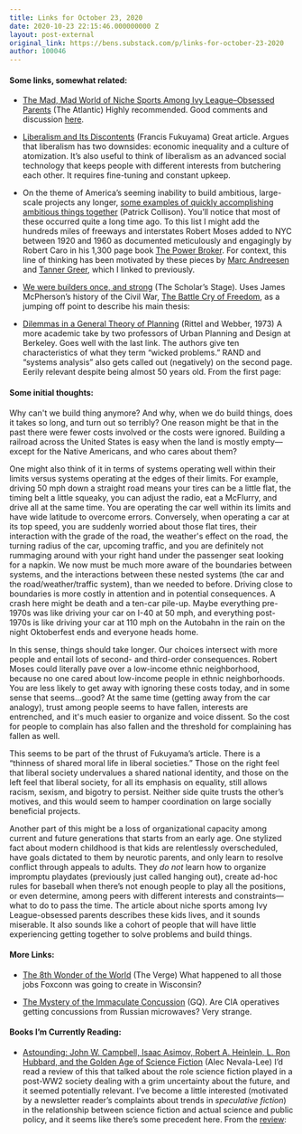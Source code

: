 ```yaml
---
title: Links for October 23, 2020
date: 2020-10-23 22:15:46.000000000 Z
layout: post-external
original_link: https://bens.substack.com/p/links-for-october-23-2020
author: 100046
---
```


#### Some links, somewhat related:

- [The Mad, Mad World of Niche Sports Among Ivy League–Obsessed Parents](https://www.theatlantic.com/magazine/archive/2020/11/squash-lacrosse-niche-sports-ivy-league-admissions/616474/) (The Atlantic) Highly recommended. Good comments and discussion [here](https://www.reddit.com/r/slatestarcodex/comments/je8c2y/the_mad_mad_world_of_niche_sports_among_ivy/). 

- [Liberalism and Its Discontents](https://www.americanpurpose.com/articles/liberalism-and-its-discontent/) (Francis Fukuyama) Great article. Argues that liberalism has two downsides: economic inequality and a culture of atomization. It’s also useful to think of liberalism as an advanced social technology that keeps people with different interests from butchering each other. It requires fine-tuning and constant upkeep. 

- On the theme of America’s seeming inability to build ambitious, large-scale projects any longer, [some examples of quickly accomplishing ambitious things together](https://patrickcollison.com/fast) (Patrick Collison). You’ll notice that most of these occurred quite a long time ago. To this list I might add the hundreds miles of freeways and interstates Robert Moses added to NYC between 1920 and 1960 as documented meticulously and engagingly by Robert Caro in his 1,300 page book [The Power Broker](https://www.amazon.com/Power-Broker-Robert-Moses-Fall/dp/0394720245). For context, this line of thinking has been motivated by these pieces by [Marc Andreesen](https://a16z.com/2020/04/18/its-time-to-build/) and [Tanner Greer](https://scholars-stage.blogspot.com/2020/06/on-cultures-that-build.html), which I linked to previously. 

- [We were builders once, and strong](https://scholars-stage.blogspot.com/2020/10/we-were-builders-once-and-strong.html) (The Scholar’s Stage). Uses James McPherson’s history of the Civil War, [The Battle Cry of Freedom](https://amzn.to/3jhH2Sj), as a jumping off point to describe his main thesis: 

- [Dilemmas in a General Theory of Planning](https://www.jstor.org/stable/pdf/4531523.pdf?casa_token=88odJB0aUYQAAAAA:mF45wAF557IQLoOMi6_t5EnzbdvTiI35gnNRbSSp7bD_-cYifHy_YQb1_zWFh6Jv99gD4HWAQL68lYY6hHetVaJRFvODesYvRTsJsNs8L7qs5PFW) (Rittel and Webber, 1973) A more academic take by two professors of Urban Planning and Design at Berkeley. Goes well with the last link. The authors give ten characteristics of what they term “wicked problems.” RAND and “systems analysis” also gets called out (negatively) on the second page. Eerily relevant despite being almost 50 years old. From the first page:

#### Some initial thoughts:

Why can't we build thing anymore? And why, when we do build things, does it takes so long, and turn out so terribly? One reason might be that in the past there were fewer costs involved or the costs were ignored. Building a railroad across the United States is easy when the land is mostly empty—except for the Native Americans, and who cares about them?

One might also think of it in terms of systems operating well within their limits versus systems operating at the edges of their limits. For example, driving 50 mph down a straight road means your tires can be a little flat, the timing belt a little squeaky, you can adjust the radio, eat a McFlurry, and drive all at the same time. You are operating the car well within its limits and have wide latitude to overcome errors. Conversely, when operating a car at its top speed, you are suddenly worried about those flat tires, their interaction with the grade of the road, the weather's effect on the road, the turning radius of the car, upcoming traffic, and you are definitely not rummaging around with your right hand under the passenger seat looking for a napkin. We now must be much more aware of the boundaries between systems, and the interactions between these nested systems (the car and the road/weather/traffic system), than we needed to before. Driving close to boundaries is more costly in attention and in potential consequences. A crash here might be death and a ten-car pile-up. Maybe everything pre-1970s was like driving your car on I-40 at 50 mph, and everything post-1970s is like driving your car at 110 mph on the Autobahn in the rain on the night Oktoberfest ends and everyone heads home.

In this sense, things should take longer. Our choices intersect with more people and entail lots of second- and third-order consequences. Robert Moses could literally pave over a low-income ethnic neighborhood, because no one cared about low-income people in ethnic neighborhoods. You are less likely to get away with ignoring these costs today, and in some sense that seems...good? At the same time (getting away from the car analogy), trust among people seems to have fallen, interests are entrenched, and it's much easier to organize and voice dissent. So the cost for people to complain has also fallen and the threshold for complaining has fallen as well. 

This seems to be part of the thrust of Fukuyama’s article. There is a “thinness of shared moral life in liberal societies.” Those on the right feel that liberal society undervalues a shared national identity, and those on the left feel that liberal society, for all its emphasis on equality, still allows racism, sexism, and bigotry to persist. Neither side quite trusts the other’s motives, and this would seem to hamper coordination on large socially beneficial projects.

Another part of this might be a loss of organizational capacity among current and future generations that starts from an early age. One stylized fact about modern childhood is that kids are relentlessly overscheduled, have goals dictated to them by neurotic parents, and only learn to resolve conflict through appeals to adults. They _do not_ learn how to organize impromptu playdates (previously just called hanging out), create ad-hoc rules for baseball when there’s not enough people to play all the positions, or even determine, among peers with different interests and constraints—what to do to pass the time. The article about niche sports among Ivy League-obsessed parents describes these kids lives, and it sounds miserable. It also sounds like a cohort of people that will have little experiencing getting together to solve problems and build things.

#### More Links: 

- [The 8th Wonder of the World](https://www.theverge.com/21507966/foxconn-empty-factories-wisconsin-jobs-loophole-trump) (The Verge) What happened to all those jobs Foxconn was going to create in Wisconsin?

- [The Mystery of the Immaculate Concussion](https://www.gq.com/story/cia-investigation-and-russian-microwave-attacks) (GQ). Are CIA operatives getting concussions from Russian microwaves? Very strange. 

#### Books I’m Currently Reading:

- [Astounding: John W. Campbell, Isaac Asimov, Robert A. Heinlein, L. Ron Hubbard, and the Golden Age of Science Fiction](https://www.amazon.com/Astounding-Campbell-Heinlein-Hubbard-Science/dp/006257194X) (Alec Nevala-Lee) I’d read a review of this that talked about the role science fiction played in a post-WW2 society dealing with a grim uncertainty about the future, and it seemed potentially relevant. I’ve become a little interested (motivated by a newsletter reader’s complaints about trends in _speculative fiction_) in the relationship between science fiction and actual science and public policy, and it seems like there’s some precedent here. From the [review](https://www.ribbonfarm.com/2020/08/24/notes-astounding-by-alec-nevala-lee/):

